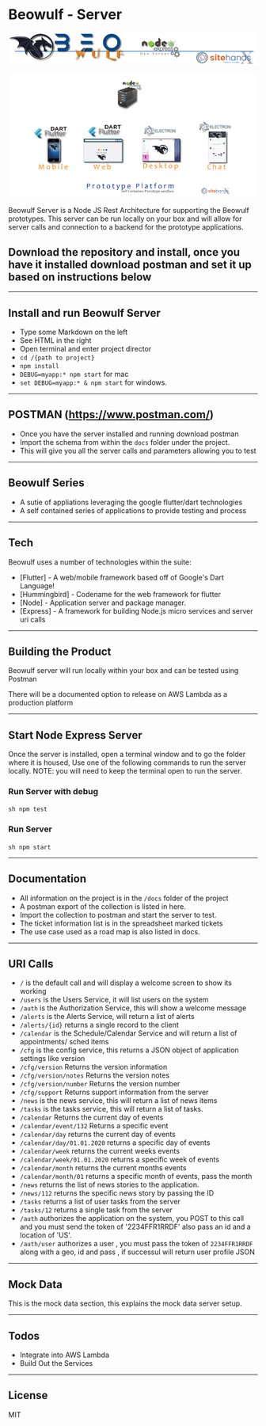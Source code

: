 # Beowulf - Server


[![N|Solid](https://github.com/raymondwbayly/beowulf-assets/blob/master/img/pub/beowulf-node-server-banner-2.png?raw=true)](https://github.com/raymondwbayly/beowulf-server)


[![N|Solid](https://github.com/raymondwbayly/beowulf-assets/blob/master/img/pub/beowulf-suite-graphic-2.png?raw=true)](https://github.com/raymondwbayly/beowulf-server)

Beowulf Server is a Node JS Rest Architecture for supporting the Beowulf prototypes. This server can be run locally on your box and will allow for server calls and connection to a backend for the prototype applications.

## Download the repository and install, once you have it installed download postman and set it up based on instructions below

---

## Install and run Beowulf Server

- Type some Markdown on the left
- See HTML in the right
- Open terminal and enter project director
- ```cd /{path to project}```
- ```npm install```
- ```DEBUG=myapp:* npm start``` for mac
- ```set DEBUG=myapp:* & npm start``` for windows.

---

## POSTMAN (https://www.postman.com/)

- Once you have the server installed and running download postman
- Import the schema from within the ```docs``` folder under the project.
- This will give you all the server calls and parameters allowing you to test

---

## Beowulf Series

- A sutie of appliations leveraging the google flutter/dart technologies
- A self contained series of applications to provide testing and process

---

## Tech

Beowulf uses a number of technologies within the suite:

- [Flutter] - A web/mobile framework based off of Google's Dart Language!
- [Hummingbird] - Codename for the web framework for flutter
- [Node] - Application server and package manager.
- [Express] - A framework for building Node.js micro services and server uri calls

---

## Building the Product

Beowulf server will run locally within your box and can be tested using Postman

There will be a documented option to release on AWS Lambda as a production platform

---

## Start Node Express Server

Once the server is installed, open a terminal window and to go the folder where it is housed, Use one of the following commands to run the server locally. NOTE: you will need to keep the terminal open to run the server.

### Run Server with debug

```sh npm test```

### Run Server

```sh npm start```

---

## Documentation

- All information on the project is in the ```/docs``` folder of the project
- A postman export of the collection is listed in here.
- Import the collection to postman and start the server to test.
- The ticket information list is in the spreadsheet marked tickets
- The use case used as a road map is also listed in docs.

---

## URI Calls

- ```/``` is the default call and will display a welcome screen to show its working
- ```/users``` is the Users Service, it will list users on the system
- ```/auth``` is the Authorization Service, this will show a welcome message
- ```/alerts``` is the Alerts Service, will return a list of alerts
- ```/alerts/{id}``` returns a single record to the client
- ```/calendar``` is the Schedule/Calendar Service and will return a list of appointments/ sched items
- ```/cfg``` is the config service, this returns a JSON object of application settings like version
- ```/cfg/version``` Returns the version information
- ```/cfg/version/notes``` Returns the version notes
- ```/cfg/version/number``` Returns the version number
- ```/cfg/support``` Returns support information from the server
- ```/news``` is the news service, this will return a list of news items
- ```/tasks``` is the tasks service, this will return a list of tasks.
- ```/calendar``` Returns the current day of events
- ```/calendar/event/132``` Returns a specific event
- ```/calendar/day``` returns the current day of events
- ```/calendar/day/01.01.2020``` returns a specific day of events
- ```/calendar/week``` returns the current weeks events
- ```/calendar/week/01.01.2020``` returns a specific week of events
- ```/calendar/month``` returns the current months events
- ```/calendar/month/01``` returns a specific month of events, pass the month
- ```/news``` returns the list of news stories to the application.
- ```/news/112``` returns the specific news story by passing the ID
- ```/tasks``` returns a list of user tasks from the server
- ```/tasks/12``` returns a single task from the server
- ```/auth``` authorizes the application on the system, you POST to this call and you must send the token of '2234FFR1RRDF' also pass an id and a location of 'US'.
- ```/auth/user``` authorizes a user , you must pass the token of ```2234FFR1RRDF``` along with a geo, id and pass , if successul will return user profile JSON
  
---

## Mock Data

This is the mock data section, this explains the mock data server setup.

---

## Todos

- Integrate into AWS Lambda
- Build Out the Services

---

## License

MIT
